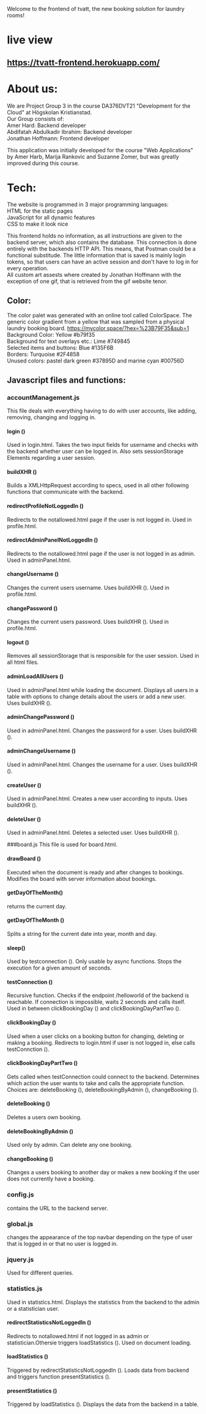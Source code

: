 Welcome to the frontend of tvatt, the new booking solution for laundry rooms!

# live view
## https://tvatt-frontend.herokuapp.com/


# About us:
We are Project Group 3 in the course DA376DVT21 "Development for the Cloud" at Högskolan Kristianstad.  
Our Group consists of:  
Amer Hard: Backend developer  
Abdifatah Abdulkadir Ibrahim: Backend developer  
Jonathan Hoffmann: Frontend developer  

This application was initially developed for the course "Web Applications" by Amer Harb, Marija Rankovic and Suzanne Zomer, but was greatly improved during this course.



# Tech:
The website is programmed in 3 major programming languages:  
HTML for the static pages  
JavaScript for all dynamic features  
CSS to make it look nice  

This frontend holds no information, as all instructions are given to the backend server, which also contains the database. This connection is done entirely with the backends HTTP API. This means, that Postman could be a functional substitude.
The little information that is saved is mainly login tokens, so that users can have an active session and don't have to log in for every operation.  
All custom art assests where created by Jonathan Hoffmann with the exception of one gif, that is retrieved from the gif website tenor.
## Color:
The color palet was generated with an online tool called ColorSpace. The generic color gradient from a yellow that was sampled from a physical laundry booking board. https://mycolor.space/?hex=%23B79F35&sub=1  
Background Color: Yellow #b79f35  
Background for text overlays etc.: Lime #749845  
Selected items and buttons: Blue #135F6B  
Borders: Turquoise #2F4858  
Unused colors: pastel dark green #37895D and marine cyan #00756D  

## Javascript files and functions:
### accountManagement.js
This file deals with everything having to do with user accounts, like adding, removing, changing and logging in.
#### login ()
Used in login.html. Takes the two input fields for username and checks with the backend whether user can be logged in. Also sets sessionStorage Elements regarding a user session.
#### buildXHR ()
Builds a XMLHttpRequest according to specs, used in all other following functions that communicate with the backend.
#### redirectProfileNotLoggedIn ()
Redirects to the notallowed.html page if the user is not logged in. Used in profile.html.
#### redirectAdminPanelNotLoggedIn ()
Redirects to the notallowed.html page if the user is not logged in as admin. Used in adminPanel.html.
#### changeUsername ()
Changes the current users username. Uses buildXHR (). Used in profile.html.
#### changePassword ()
Changes the current users password. Uses buildXHR (). Used in profile.html.
#### logout ()
Removes all sessionStorage that is responsible for the user session. Used in all html files.
#### adminLoadAllUsers ()
Used in adminPanel.html while loading the document. Displays all users in a table with options to change details about the users or add a new user. Uses buildXHR ().
#### adminChangePassword ()
Used in adminPanel.html. Changes the password for a user. Uses buildXHR ().
#### adminChangeUsername ()
Used in adminPanel.html. Changes the username for a user. Uses buildXHR ().
#### createUser ()
Used in adminPanel.html. Creates a new user according to inputs. Uses buildXHR ().
#### deleteUser ()
Used in adminPanel.html. Deletes a selected user. Uses buildXHR ().  


###board.js
This file is used for board.html.
#### drawBoard ()
Executed when the document is ready and after changes to bookings. Modifies the board with server information about bookings.
#### getDayOfTheMonth()
returns the current day.
#### getDayOfTheMonth ()
Splits a string for the current date into year, month and day.
#### sleep()
Used by testconnection (). Only usable by async functions. Stops the execution for a given amount of seconds.
#### testConnection ()
Recursive function. Checks if the endpoint /helloworld of the backend is reachable. If connection is impossible, waits 2 seconds and calls itself. Used in between clickBookingDay () and clickBookingDayPartTwo ().
#### clickBookingDay ()
Used when a user clicks on a booking button for changing, deleting or making a booking. Redirects to login.html if user is not logged in, else calls testConnction ().
#### clickBookingDayPartTwo ()
Gets called when testConnection could connect to the backend. Determines which action the user wants to take and calls the appropriate function. Choices are: deleteBooking (), deleteBookingByAdmin (), changeBooking ().
#### deleteBooking ()
Deletes a users own booking.
#### deleteBookingByAdmin ()
Used only by admin. Can delete any one booking.
#### changeBooking ()
Changes a users booking to another day or makes a new booking if the user does not currently have a booking.  


### config.js
contains the URL to the backend server.  


### global.js
changes the appearance of the top navbar depending on the type of user that is logged in or that no user is logged in.  


### jquery.js
Used for different queries.  


### statistics.js
Used in statistics.html. Displays the statistics from the backend to the admin or a statistician user.
#### redirectStatisticsNotLoggedIn ()
Redirects to notallowed.html if not logged in as admin or statistician.Othersie triggers loadStatistics (). Used on document loading.
#### loadStatistics ()
Triggered by redirectStatisticsNotLoggedIn (). Loads data from backend and triggers function presentStatistics ().
#### presentStatistics ()
Triggered by loadStatistics (). Displays the data from the backend in a table.
